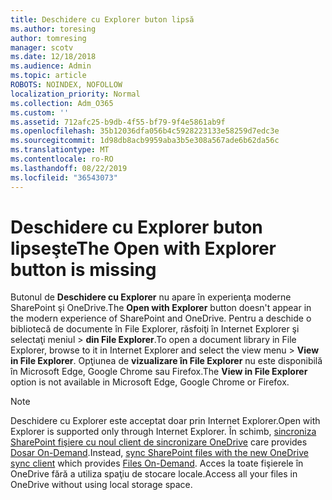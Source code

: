 ```yaml
---
title: Deschidere cu Explorer buton lipsă
ms.author: toresing
author: tomresing
manager: scotv
ms.date: 12/18/2018
ms.audience: Admin
ms.topic: article
ROBOTS: NOINDEX, NOFOLLOW
localization_priority: Normal
ms.collection: Adm_O365
ms.custom: ''
ms.assetid: 712afc25-b9db-4f55-bf79-9f4e5861ab9f
ms.openlocfilehash: 35b12036dfa056b4c5928223133e58259d7edc3e
ms.sourcegitcommit: 1d98db8acb9959aba3b5e308a567ade6b62da56c
ms.translationtype: MT
ms.contentlocale: ro-RO
ms.lasthandoff: 08/22/2019
ms.locfileid: "36543073"
---
```

# <a name="the-open-with-explorer-button-is-missing"></a><span data-ttu-id="2ff10-102">Deschidere cu Explorer buton lipseşte</span><span class="sxs-lookup"><span data-stu-id="2ff10-102">The Open with Explorer button is missing</span></span>

<span data-ttu-id="2ff10-103">Butonul de **Deschidere cu Explorer** nu apare în experienţa moderne SharePoint şi OneDrive.</span><span class="sxs-lookup"><span data-stu-id="2ff10-103">The **Open with Explorer** button doesn't appear in the modern experience of SharePoint and OneDrive.</span></span> <span data-ttu-id="2ff10-104">Pentru a deschide o bibliotecă de documente în File Explorer, răsfoiţi în Internet Explorer şi selectaţi meniul \> **din File Explorer**.</span><span class="sxs-lookup"><span data-stu-id="2ff10-104">To open a document library in File Explorer, browse to it in Internet Explorer and select the view menu \> **View in File Explorer**.</span></span> <span data-ttu-id="2ff10-105">Opţiunea de **vizualizare în File Explorer** nu este disponibilă în Microsoft Edge, Google Chrome sau Firefox.</span><span class="sxs-lookup"><span data-stu-id="2ff10-105">The **View in File Explorer** option is not available in Microsoft Edge, Google Chrome or Firefox.</span></span> 
  
> [!NOTE]
> <span data-ttu-id="2ff10-106">Deschidere cu Explorer este acceptat doar prin Internet Explorer.</span><span class="sxs-lookup"><span data-stu-id="2ff10-106">Open with Explorer is supported only through Internet Explorer.</span></span> <span data-ttu-id="2ff10-107">În schimb, [sincroniza SharePoint fişiere cu noul client de sincronizare OneDrive](https://support.office.com/article/6de9ede8-5b6e-4503-80b2-6190f3354a88.aspx) care provides [Dosar On-Demand](https://support.office.com/article/0e6860d3-d9f3-4971-b321-7092438fb38e.aspx).</span><span class="sxs-lookup"><span data-stu-id="2ff10-107">Instead, [sync SharePoint files with the new OneDrive sync client](https://support.office.com/article/6de9ede8-5b6e-4503-80b2-6190f3354a88.aspx) which provides [Files On-Demand](https://support.office.com/article/0e6860d3-d9f3-4971-b321-7092438fb38e.aspx).</span></span> <span data-ttu-id="2ff10-108">Acces la toate fişierele în OneDrive fără a utiliza spaţiu de stocare locale.</span><span class="sxs-lookup"><span data-stu-id="2ff10-108">Access all your files in OneDrive without using local storage space.</span></span> 
  

